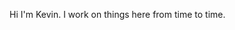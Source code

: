 Hi I'm Kevin. I work on things here from time to time.

<!---
KevinDKao/KevinDKao is a ✨ special ✨ repository because its `README.md` (this file) appears on your GitHub profile.
You can click the Preview link to take a look at your changes.
--->
